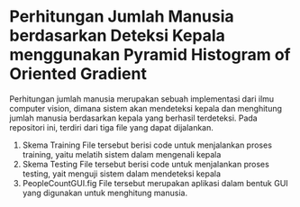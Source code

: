 # Perhitungan Jumlah Manusia berdasarkan Deteksi Kepala menggunakan Pyramid Histogram of Oriented Gradient

Perhitungan jumlah manusia merupakan sebuah implementasi dari ilmu computer vision, dimana sistem akan mendeteksi kepala dan menghitung jumlah manusia berdasarkan kepala yang berhasil terdeteksi. Pada repositori ini, terdiri dari tiga file yang dapat dijalankan.
1. Skema Training File tersebut berisi code untuk menjalankan proses training, yaitu melatih sistem dalam mengenali kepala
2. Skema Testing File tersebut berisi code untuk menjalankan proses testing, yait menguji sistem dalam mendeteksi kepala
3. PeopleCountGUI.fig File tersebut merupakan aplikasi dalam bentuk GUI yang digunakan untuk menghitung manusia.
